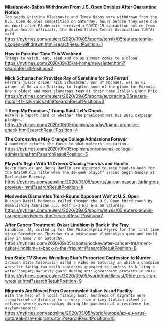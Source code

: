 **Mladenovic-Babos Withdrawn From U.S. Open Doubles After Quarantine Notice**\
`Top seeds Kristina Mladenovic and Timea Babos were withdrawn from the U.S. Open doubles competition on Saturday, hours before they were due on court after Mladenovic received a COVID-19 quarantine notice from public health officials, the United States Tennis Association (USTA) said.`\
https://nytimes.com/reuters/2020/09/05/sports/tennis/05reuters-tennis-usopen-withdrawn.html?searchResultPosition=1

**How to Pass the Time This Weekend**\
`Things to watch, eat, read and do as summer comes to a close.`\
https://nytimes.com/2020/09/05/at-home/newsletter.html?searchResultPosition=2

**Mick Schumacher Provides Ray of Sunshine for Sad Ferrari**\
`Ferrari junior driver Mick Schumacher, son of Michael, was an F2 winner at Monza on Saturday to lighten some of the gloom for Formula One's oldest and most glamorous team at their home Italian Grand Prix.`\
https://nytimes.com/reuters/2020/09/05/sports/autoracing/05reuters-motor-f1-italy-mick.html?searchResultPosition=3

**‘I Keep My Promises,’ Trump Said. Let’s Check.**\
`Here’s a report card on whether the president met his 2016 campaign pledges.`\
https://nytimes.com/2020/09/05/opinion/sunday/trump-promises-check.html?searchResultPosition=4

**The Coronavirus May Change College Admissions Forever**\
`A pandemic returns the focus to what matters: education.`\
https://nytimes.com/2020/09/05/opinion/coronavirus-college-admissions.html?searchResultPosition=5

**Playoffs Begin With 14 Drivers Chasing Harvick and Hamlin**\
`Kevin Harvick and Denny Hamlin are expected to race head-to-head for the NASCAR Cup title when the 10-week playoff series begin Sunday at Darlington Raceway.`\
https://nytimes.com/aponline/2020/09/05/sports/ap-car-nascar-darlington-preview-.html?searchResultPosition=6

**Medvedev Dismantles Third-Round Opponent Wolf at U.S. Open**\
`Russian Daniil Medvedev rolled through the U.S. Open third round by demolishing American J.J. Wolf 6-3 6-3 6-2 on Saturday.`\
https://nytimes.com/reuters/2020/09/05/sports/tennis/05reuters-tennis-usopen-medvedev.html?searchResultPosition=7

**After Cancer Treatment, Oskar Lindblom Is Back in the Fray**\
`Lindblom, 24, suited up for the Philadelphia Flyers for the first time since December on Thursday in a postseason elimination game and could play in Game 7 on Saturday.`\
https://nytimes.com/2020/09/05/sports/hockey/after-cancer-treatment-oskar-lindblom-is-back-in-the-fray.html?searchResultPosition=8

**Iran State TV Shows Wrestling Star's Purported Confession to Murder**\
`Iranian state television aired a video on Saturday in which a champion wrestler facing two death sentences appeared to confess to killing a water company security guard during anti-government protests in 2018.`\
https://nytimes.com/reuters/2020/09/05/world/middleeast/05reuters-iran-wrestler.html?searchResultPosition=9

**Migrants Are Moved From Overcrowded Italian Island Facility**\
`With the help of a local fishing boat, hundreds of migrants were transferred on Saturday to a ferry from a tiny Italian island to relieve severe overcrowding during the pandemic at a residence for asylum-seekers. `\
https://nytimes.com/aponline/2020/09/05/world/europe/ap-eu-virus-outbreak-italy-migrants.html?searchResultPosition=10

